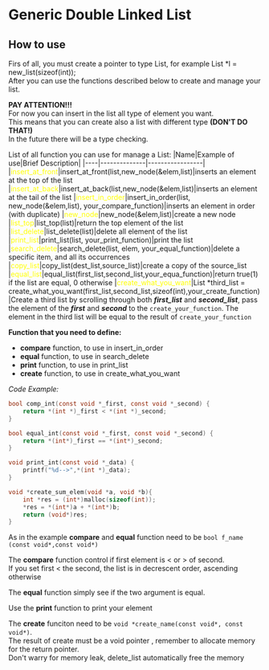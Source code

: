 # Generic Double Linked List
## How to use
Firs of all, you must create a pointer to type List, for example List *l = new_list(sizeof(int));\
After you can use the functions described below to create and manage your list.

**PAY ATTENTION!!!**\
For now you can insert in the list all type of element you want.\
This means that you can create also a list with different type **(DON'T DO THAT!)**\
In the future there will be a type checking.

List of all function you can use for manage a List:
|Name|Example of use|Brief Description|
|----|--------------|-----------------|
|<font color="yellow">insert_at_front</font>|insert_at_front(list,new_node(&elem,list)|inserts an element at the top of the list
|<font color="yellow">insert_at_back</font>|insert_at_back(list,new_node(&elem,list)|inserts an element at the tail of the list
|<font color="yellow">insert_in_order</font>|insert_in_order(list, new_node(&elem,list), your_compare_function)|inserts an element in order (with duplicate)
|<font color="yellow">new_node</font>|new_node(&elem,list)|create a new node 
|<font color="yellow">list_top</font>|list_top(list)|return the top element of the list
|<font color="yellow">list_delete</font>|list_delete(list)|delete all element of the list
|<font color="yellow">print_list</font>|print_list(list, your_print_function)|print the list
|<font color="yellow">search_delete</font>|search_delete(list, elem, your_equal_function)|delete a specific item, and all its occurrences
|<font color="yellow">copy_list</font>|copy_list(dest_list,source_list)|create a copy of the source_list
|<font color="yellow">equal_list</font>|equal_list(first_list,second_list,your_equa_function)|return true(1) if the list are equal, 0 otherwise
|<font color="yellow">create_what_you_want</font>|List *third_list = create_what_you_want(first_list,second_list,sizeof(int),your_create_function)|Create a third list by scrolling through both **_first_list_** and **_second_list_**, pass the element of the **_first_** and **_second_** to the `create_your_function`. The element in the third list will be equal to the result of `create_your_function`

**Function that you need to define:**
 * **compare** function, to use in insert_in_order
 * **equal** function, to use in search_delete
 * **print** function, to use in print_list
 * **create** function, to use in create_what_you_want

_Code Example:_
~~~C
bool comp_int(const void *_first, const void *_second) {
	return *(int *)_first < *(int *)_second;
}

bool equal_int(const void *_first, const void *_second) {
	return *(int*)_first == *(int*)_second;
}

void print_int(const void *_data) {
	printf("%d-->",*(int *)_data);
}

void *create_sum_elem(void *a, void *b){
	int *res = (int*)malloc(sizeof(int));
	*res = *(int*)a + *(int*)b;
	return (void*)res;
}

~~~
As in the example **compare** and **equal** function need to be `bool f_name (const void*,const void*)`

The **compare** function control if first element is < or > of second.\
If you set first < the second, the list is in decrescent order, ascending otherwise

The **equal** function simply see if the two argument is equal.

Use the **print** function to print your element

The **create** funciton need to be `void *create_name(const void*, const void*)`.\
The result of create must be a void pointer , remember to allocate memory for the return pointer.\
Don't warry for memory leak, delete_list automatically free the memory